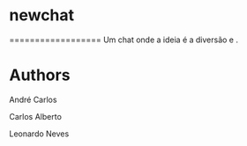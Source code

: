 # newchat
==================
Um chat onde a ideia é a diversão e .

# Authors

André Carlos

Carlos Alberto

Leonardo Neves
